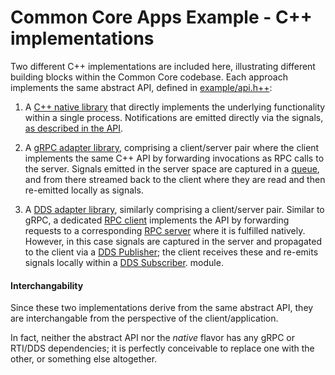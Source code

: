 Common Core Apps Example - C++ implementations
==============================================

Two different C++ implementations are included here, illustrating different building blocks within the Common Core codebase.  Each approach implements the same abstract API, defined in [example/api.h++](../api/example/api.h++):

1. A [C++ native library](native) that directly implements the underlying functionality within a single process. Notifications are emitted directly via the signals, [as described in the API](../api/README.md).

2. A [gRPC adapter library](cpp/impl/grpc/README.md), comprising a client/server pair where the client implements the same C++ API by forwarding invocations as RPC calls to the server. Signals emitted in the server space are captured in a [queue](cpp/impl/grpc/server/demo-grpc-signalqueue.h++), and from there streamed back to the client where they are read and then re-emitted locally as signals.

3. A [DDS adapter library](cpp/impl/dds/README.md), similarly comprising a client/server pair. Similar to gRPC, a dedicated [RPC client](cpp/impl/dds/rpc-client) implements the API by forwarding requests to a corresponding [RPC server](cpp/impl/dds/rpc-server) where it is fulfilled natively. However, in this case signals are captured in the server and propagated to the client via a [DDS Publisher](cpp/impl/dds/dds-publisher); the client receives these and re-emits signals locally within a [DDS Subscriber](cpp/impl/dds/dds-subscriber). module.

#### Interchangability

Since these two implementations derive from the same abstract API, they are interchangable from the perspective of the client/application.

In fact, neither the abstract API nor the *native* flavor has any gRPC or RTI/DDS dependencies; it is perfectly conceivable to replace one with the other, or something else altogether.
